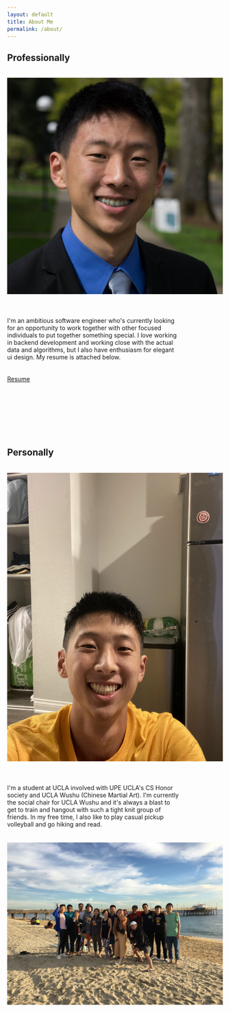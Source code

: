 ```yaml
---
layout: default
title: About Me
permalink: /about/
---
```

<div class="large-block">
  <h2>
    Professionally
  </h2>
  <br>
  <img src="/assets/professional.jpg" class="collapsible-image" alt="contact-pic">
  <div class="large-block" style="width:80%;margin-top:50px">
    I'm an ambitious software engineer who's currently looking for an opportunity to work together with other focused individuals to put together something special. I love working in backend development and working close with the actual data and algorithms, but I also have enthusiasm for elegant ui design. My resume is attached below.
  </div>
  <br><br>
  <a class="link-block-element" href="/resume">Resume</a>
</div>
<div class="large-block" style="margin-top:150px;">
  <h2>
    Personally
  </h2>
  <br>
  <img src="/assets/personal.jpg" class="collapsible-image"> 
  <div class="large-block" style="width:80%;margin-top:50px">
    I'm a student at UCLA involved with UPE UCLA's CS Honor society and UCLA Wushu (Chinese Martial Art). I'm currently the social chair for UCLA Wushu and it's always a blast to get to train and hangout with such a tight knit group of friends. In my free time, I also like to play casual pickup volleyball and go hiking and read.
  </div>
  <br><br>  
  <img src="/assets/beach.jpg" class="collapsible-image"> 
</div>
<div style="height:100px">
</div>